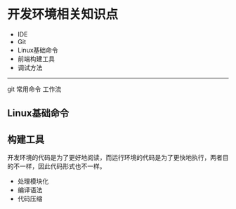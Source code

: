 # 开发环境相关知识点

* IDE
* Git
* Linux基础命令
* 前端构建工具
* 调试方法

---

git 常用命令 工作流

## Linux基础命令

## 构建工具

开发环境的代码是为了更好地阅读，而运行环境的代码是为了更快地执行，两者目的不一样，因此代码形式也不一样。

* 处理模块化
* 编译语法
* 代码压缩
